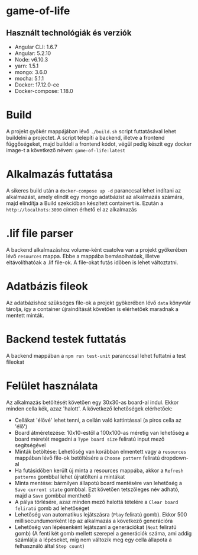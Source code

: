 # game-of-life

## Használt technológiák és verziók
- Angular CLI: 1.6.7
- Angular: 5.2.10
- Node: v6.10.3
- yarn: 1.5.1
- mongo: 3.6.0
- mocha: 5.1.1
- Docker: 17.12.0-ce
- Docker-compose: 1.18.0

# Build
A projekt gyökér mappájában lévő `./build.sh` script futtatásával lehet buildelni a projectet. A script telepíti a backend, illetve a frontend függőségeket, majd buildeli a frontend kódot, végül pedig készít egy docker image-t a következő néven: `game-of-life:latest`

# Alkalmazás futtatása
A sikeres build után a `docker-compose up -d` paranccsal lehet indítani az alkalmazást, amely elindít egy mongo adatbázist az alkalmazás számára, majd elindítja a Build szekcióban készített containert is.
Ezután a `http://localhots:3000` címen érhető el az alkalmazás

#  .lif file parser
A backend alkalmazáshoz volume-ként csatolva van a projekt gyökerében lévő `resources` mappa. Ebbe a mappába bemásolhatóak, illetve eltávolíthatóak a .lif file-ok. A file-okat futás időben is lehet változtatni.

# Adatbázis fileok
Az adatbázishoz szükséges file-ok a projekt gyökerében lévő `data` könyvtár tárolja, így a container újraindítását követően is elérhetőek maradnak a mentett minták.

# Backend testek futtatás
A backend mappában a `npm run test-unit` paranccsal lehet futtatni a test fileokat

# Felület használata
Az alkalmazás betöltését követően egy 30x30-as board-al indul. Ekkor minden cella kék, azaz 'halott'. 
A következő lehetőségek elérhetőek:
 - Cellákat 'élővé' lehet tenni, a cellán való kattintással (a piros cella az 'élő')
 - Board átméretezése: 10x10-estől a 100x100-as méretig van lehetőség a board méretét megadni a `Type board size`  feliratú input mező segítségével
 - Minták betöltése: Lehetőség van korábban elmentett vagy a `resources` mappában lévő file-ok betöltésére a `Choose pattern`  feliratú dropdown-al
 - Ha futásidőben került új minta a resources mappába, akkor a `Refresh patterns` gombbal lehet újratölteni a mintákat
 - Minta mentése: bármilyen állapotú board mentésére van lehetőség a `Save current state` gombbal. Ezt követően tetszőleges név adható, majd a `Save` gombbal menthető
 - A pálya törlésére, azaz minden mező halottá tételére a `Clear board feliratú` gomb ad lehetőséget
 - Lehetőség van automatikus lejátszásra (`Play` feliratú gomb). Ekkor 500 millisecundumonként lép az alkalmazás a következő generációra
 - Lehetőség van lépésenként lejátszani a generációkat (`Next` feliratú gomb)
 (A fenti két gomb mellett szerepel a generációk száma, ami addig számlálja a lépéseket, míg nem változik meg egy cella állapota a felhasználó által `Step count`)